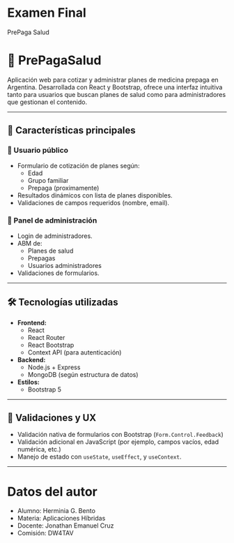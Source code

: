 # Examen Final
PrePaga Salud

# 🏥 PrePagaSalud

Aplicación web para cotizar y administrar planes de medicina prepaga en Argentina. Desarrollada con React y Bootstrap, ofrece una interfaz intuitiva tanto para usuarios que buscan planes de salud como para administradores que gestionan el contenido.

---

## 🚀 Características principales

### 👤 Usuario público
- Formulario de cotización de planes según:
  - Edad
  - Grupo familiar
  - Prepaga (proximamente)
- Resultados dinámicos con lista de planes disponibles.
- Validaciones de campos requeridos (nombre, email).

### 🔐 Panel de administración
- Login de administradores.
- ABM de:
  - Planes de salud
  - Prepagas
  - Usuarios administradores
- Validaciones de formularios.

---

## 🛠️ Tecnologías utilizadas

- **Frontend:**
  - React
  - React Router
  - React Bootstrap
  - Context API (para autenticación)
- **Backend:**
  - Node.js + Express
  - MongoDB (según estructura de datos)
- **Estilos:**
  - Bootstrap 5

---

## 🧪 Validaciones y UX

- Validación nativa de formularios con Bootstrap (`Form.Control.Feedback`)
- Validación adicional en JavaScript (por ejemplo, campos vacíos, edad numérica, etc.)
- Manejo de estado con `useState`, `useEffect`, y `useContext`.

---


# Datos del autor
- Alumno: Herminia G. Bento
- Materia: Aplicaciones Híbridas
- Docente: Jonathan Emanuel Cruz
- Comisión: DW4TAV